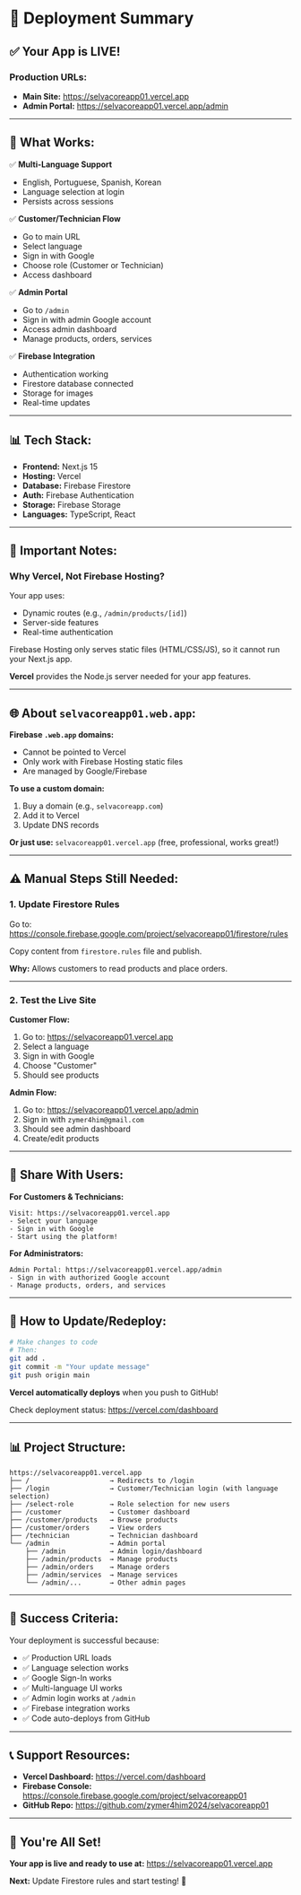 # 🚀 Deployment Summary

## ✅ **Your App is LIVE!**

### **Production URLs:**
- **Main Site:** https://selvacoreapp01.vercel.app
- **Admin Portal:** https://selvacoreapp01.vercel.app/admin

---

## 🎯 **What Works:**

✅ **Multi-Language Support**
- English, Portuguese, Spanish, Korean
- Language selection at login
- Persists across sessions

✅ **Customer/Technician Flow**
- Go to main URL
- Select language
- Sign in with Google
- Choose role (Customer or Technician)
- Access dashboard

✅ **Admin Portal**
- Go to `/admin`
- Sign in with admin Google account
- Access admin dashboard
- Manage products, orders, services

✅ **Firebase Integration**
- Authentication working
- Firestore database connected
- Storage for images
- Real-time updates

---

## 📊 **Tech Stack:**

- **Frontend:** Next.js 15
- **Hosting:** Vercel
- **Database:** Firebase Firestore
- **Auth:** Firebase Authentication
- **Storage:** Firebase Storage
- **Languages:** TypeScript, React

---

## 🔧 **Important Notes:**

### **Why Vercel, Not Firebase Hosting?**

Your app uses:
- Dynamic routes (e.g., `/admin/products/[id]`)
- Server-side features
- Real-time authentication

Firebase Hosting only serves static files (HTML/CSS/JS), so it cannot run your Next.js app.

**Vercel** provides the Node.js server needed for your app features.

---

## 🌐 **About `selvacoreapp01.web.app`:**

**Firebase `.web.app` domains:**
- Cannot be pointed to Vercel
- Only work with Firebase Hosting static files
- Are managed by Google/Firebase

**To use a custom domain:**
1. Buy a domain (e.g., `selvacoreapp.com`)
2. Add it to Vercel
3. Update DNS records

**Or just use:** `selvacoreapp01.vercel.app` (free, professional, works great!)

---

## ⚠️ **Manual Steps Still Needed:**

### **1. Update Firestore Rules**

Go to: https://console.firebase.google.com/project/selvacoreapp01/firestore/rules

Copy content from `firestore.rules` file and publish.

**Why:** Allows customers to read products and place orders.

---

### **2. Test the Live Site**

**Customer Flow:**
1. Go to: https://selvacoreapp01.vercel.app
2. Select a language
3. Sign in with Google
4. Choose "Customer"
5. Should see products

**Admin Flow:**
1. Go to: https://selvacoreapp01.vercel.app/admin
2. Sign in with `zymer4him@gmail.com`
3. Should see admin dashboard
4. Create/edit products

---

## 📱 **Share With Users:**

**For Customers & Technicians:**
```
Visit: https://selvacoreapp01.vercel.app
- Select your language
- Sign in with Google
- Start using the platform!
```

**For Administrators:**
```
Admin Portal: https://selvacoreapp01.vercel.app/admin
- Sign in with authorized Google account
- Manage products, orders, and services
```

---

## 🔄 **How to Update/Redeploy:**

```bash
# Make changes to code
# Then:
git add .
git commit -m "Your update message"
git push origin main
```

**Vercel automatically deploys** when you push to GitHub!

Check deployment status: https://vercel.com/dashboard

---

## 📊 **Project Structure:**

```
https://selvacoreapp01.vercel.app
├── /                    → Redirects to /login
├── /login               → Customer/Technician login (with language selection)
├── /select-role         → Role selection for new users
├── /customer            → Customer dashboard
├── /customer/products   → Browse products
├── /customer/orders     → View orders
├── /technician          → Technician dashboard
└── /admin               → Admin portal
    ├── /admin           → Admin login/dashboard
    ├── /admin/products  → Manage products
    ├── /admin/orders    → Manage orders
    ├── /admin/services  → Manage services
    └── /admin/...       → Other admin pages
```

---

## 🎉 **Success Criteria:**

Your deployment is successful because:

- ✅ Production URL loads
- ✅ Language selection works
- ✅ Google Sign-In works
- ✅ Multi-language UI works
- ✅ Admin login works at `/admin`
- ✅ Firebase integration works
- ✅ Code auto-deploys from GitHub

---

## 📞 **Support Resources:**

- **Vercel Dashboard:** https://vercel.com/dashboard
- **Firebase Console:** https://console.firebase.google.com/project/selvacoreapp01
- **GitHub Repo:** https://github.com/zymer4him2024/selvacoreapp01

---

## 🎊 **You're All Set!**

**Your app is live and ready to use at:**
https://selvacoreapp01.vercel.app

**Next:** Update Firestore rules and start testing! 🚀

